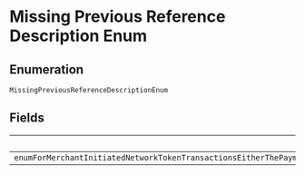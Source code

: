 
# Missing Previous Reference Description Enum

## Enumeration

`MissingPreviousReferenceDescriptionEnum`

## Fields

| Name |
|  --- |
| `enumForMerchantInitiatedNetworkTokenTransactionsEitherThePaymentSourcecardstoredCredentialpreviousNetworkTransactionReferenceOrPaymentSourcecardstoredCredentialpreviousTransactionReferenceMustBeIncludedInTheRequest` |

